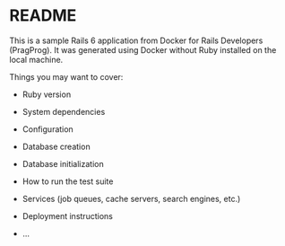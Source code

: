 # README

This is a sample Rails 6 application from Docker for Rails Developers (PragProg).
It was generated using Docker without Ruby installed on the local machine.

Things you may want to cover:

* Ruby version

* System dependencies

* Configuration

* Database creation

* Database initialization

* How to run the test suite

* Services (job queues, cache servers, search engines, etc.)

* Deployment instructions

* ...
